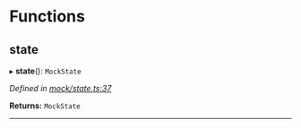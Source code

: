 

# Functions

<a id="state"></a>

##  state

▸ **state**(): `MockState`

*Defined in [mock/state.ts:37](https://github.com/polkadot-js/api/blob/3e79ac5/packages/rpc-provider/src/mock/state.ts#L37)*

**Returns:** `MockState`

___

